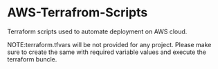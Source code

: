 # AWS-Terrafrom-Scripts
Terraform scripts used to automate deployment on AWS cloud.

NOTE:terraform.tfvars will be not provided for any project. Please make sure to create the same with required variable values and execute the terraform buncle.

